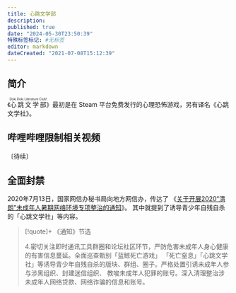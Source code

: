 ```yaml
---
title: 心跳文学部
description:
published: true
date: "2024-05-30T23:50:39"
特殊标签标记: #无标签
editor: markdown
dateCreated: "2021-07-08T15:12:39"
---
```


## 简介

《<ruby>心跳文学部<rt>Doki Doki Literature Club!</rt></ruby>》最初是在 Steam 平台免费发行的心理恐怖游戏，另有译名《心跳文学社》。

## 哔哩哔哩限制相关视频

〔待续〕

## 全面封禁

2020年7月13日，国家网信办秘书局向地方网信办，传达了
《[关于开展2020“清朗”未成年人暑期网络环境专项整治的通知](/activities/清朗系列行动.md#2020-年)》。
其中就提到了诱导青少年自残自杀的「心跳文学社」等内容。

> [!quote]+ 《通知》节选
>
> 4.密切关注即时通讯工具群圈和论坛社区环节，严防危害未成年人身心健康的有害信息蔓延。全面巡查甄别「蓝鲸死亡游戏」
> 「死亡窒息」「心跳文学社」等诱导青少年自残自杀的版块、群组、圈子。严格处置引诱未成年人参与涉黑组织、封建迷信组织、
> 教唆未成年人犯罪的账号。深入清理整治涉未成年人网络贷款、网络诈骗的信息和账号。
